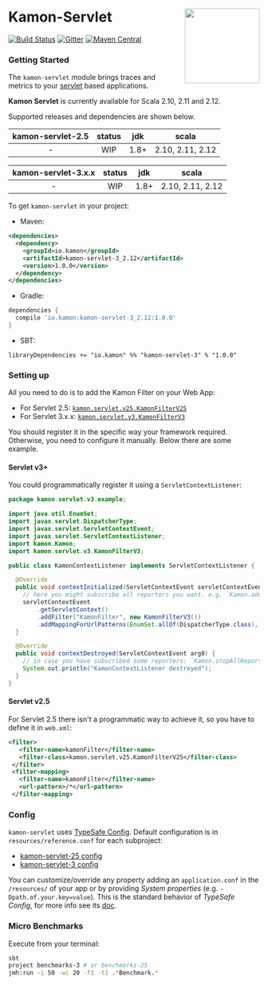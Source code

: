 # Kamon-Servlet <img align="right" src="https://rawgit.com/kamon-io/Kamon/master/kamon-logo.svg" height="150px" style="padding-left: 20px"/>
[![Build Status](https://travis-ci.org/kamon-io/kamon-servlet.svg?branch=master)](https://travis-ci.org/kamon-io/kamon-servlet)
[![Gitter](https://badges.gitter.im/Join%20Chat.svg)](https://gitter.im/kamon-io/Kamon?utm_source=badge&utm_medium=badge&utm_campaign=pr-badge&utm_content=badge)
[![Maven Central](https://maven-badges.herokuapp.com/maven-central/io.kamon/kamon-servlet_2.12/badge.svg)](https://maven-badges.herokuapp.com/maven-central/io.kamon/kamon-servlet_2.12)


### Getting Started

The `kamon-servlet` module brings traces and metrics to your [servlet][1] based applications.

<b>Kamon Servlet</b> is currently available for Scala 2.10, 2.11 and 2.12.

Supported releases and dependencies are shown below.

| kamon-servlet-2.5  | status | jdk        | scala            
|:---------------:|:------:|:----------:|------------------
|  -          | WIP | 1.8+ | 2.10, 2.11, 2.12

| kamon-servlet-3.x.x  | status | jdk        | scala   
|:---------------:|:------:|:----------:|------------------
|  -          | WIP | 1.8+       | 2.10, 2.11, 2.12  

To get `kamon-servlet` in your project:

* Maven:
```xml
<dependencies>
  <dependency>
    <groupId>io.kamon</groupId>
    <artifactId>kamon-servlet-3_2.12</artifactId>
    <version>1.0.0</version>
  </dependency>
</dependencies>
```

* Gradle:
```groovy
dependencies {
  compile 'io.kamon:kamon-servlet-3_2.12:1.0.0'
}
```

* SBT:
```sbtshell
libraryDependencies += "io.kamon" %% "kamon-servlet-3" % "1.0.0"
```


### Setting up
All you need to do is to add the Kamon Filter on your Web App:

* For Servlet 2.5: [`kamon.servlet.v25.KamonFilterV25`][2]
* For Servlet 3.x.x: [`kamon.servlet.v3.KamonFilterV3`][3]

You should register it in the specific way your framework required. Otherwise,
you need to configure it manually. Below there are some example.

#### Servlet v3+

You could programmatically register it using a `ServletContextListener`:

```java
package kamon.servlet.v3.example;

import java.util.EnumSet;
import javax.servlet.DispatcherType;
import javax.servlet.ServletContextEvent;
import javax.servlet.ServletContextListener;
import kamon.Kamon;
import kamon.servlet.v3.KamonFilterV3;

public class KamonContextListener implements ServletContextListener {

  @Override
  public void contextInitialized(ServletContextEvent servletContextEvent) {
    // here you might subscribe all reporters you want. e.g. `Kamon.addReporter(new PrometheusReporter())`
    servletContextEvent
        .getServletContext()
        .addFilter("KamonFilter", new KamonFilterV3())
        .addMappingForUrlPatterns(EnumSet.allOf(DispatcherType.class), true, "/*");
  }

  @Override
  public void contextDestroyed(ServletContextEvent arg0) {
    // in case you have subscribed some reporters: `Kamon.stopAllReporters();`
    System.out.println("KamonContextListener destroyed");
  }
}
```

#### Servlet v2.5

For Servlet 2.5 there isn't a programmatic way to achieve it, so you have to define it in `web.xml`:

```xml
<filter>
   <filter-name>kamonFilter</filter-name>
   <filter-class>kamon.servlet.v25.KamonFilterV25</filter-class>
 </filter>
 <filter-mapping>
   <filter-name>kamonFilter</filter-name>
   <url-pattern>/*</url-pattern>
 </filter-mapping>
```

### Config

`kamon-servlet` uses [TypeSafe Config][4]. Default configuration is
in `resources/reference.conf` for each subproject:

* [kamon-servlet-25 config][5]
* [kamon-servlet-3 config][6]

You can customize/override any property adding an `application.conf` in the `/resources/` of your app or
by providing *System properties* (e.g. `-Dpath.of.your.key=value`). This is the standard
behavior of *TypeSafe Config*, for more info see its [doc][7].

### Micro Benchmarks

Execute from your terminal:

```bash
sbt
project benchmarks-3 # or benchmarks-25
jmh:run -i 50 -wi 20 -f1 -t1 .*Benchmark.*
```


[1]: http://www.oracle.com/technetwork/java/index-jsp-135475.html
[2]: kamon-servlet-2.5/src/main/scala/kamon/servlet/v25/KamonFilterV25.scala
[3]: kamon-servlet-3.x.x/src/main/scala/kamon/servlet/v3/KamonFilterV3.scala
[4]: https://github.com/lightbend/config
[5]: kamon-servlet-2.5/src/main/resources/reference.conf
[6]: kamon-servlet-3.x.x/src/main/resources/reference.conf
[7]: https://github.com/lightbend/config#standard-behavior
